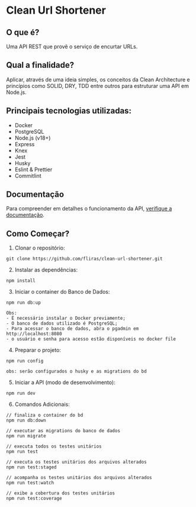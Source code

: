 # Clean Url Shortener

## O que é?

Uma API REST que provê o serviço de encurtar URLs.

## Qual a finalidade?

Aplicar, através de uma ideia simples, os conceitos da Clean Architecture e princípios como SOLID, DRY, TDD entre outros para estruturar uma API em Node.js.

## Principais tecnologias utilizadas:

- Docker
- PostgreSQL
- Node.js (v18+)
- Express
- Knex
- Jest
- Husky
- Eslint & Prettier
- Commitlint

## Documentação

Para compreender em detalhes o funcionamento da API, [verifique a documentação](./docs/index.md).

## Como Começar?

1. Clonar o repositório:

```text
git clone https://github.com/fliras/clean-url-shortener.git
```

2. Instalar as dependências:

```
npm install
```

3. Iniciar o container do Banco de Dados:

```
npm run db:up

Obs:
- É necessário instalar o Docker previamente;
- O banco de dados utilizado é PostgreSQL;
- Para acessar o banco de dados, abra o pgadmin em http://localhost:8080
- o usuário e senha para acesso estão disponíveis no docker file
```

4. Preparar o projeto:

```
npm run config

obs: serão configurados o husky e as migrations do bd
```

5. Iniciar a API (modo de desenvolvimento):

```
npm run dev
```

6. Comandos Adicionais:

```
// finaliza o container do bd
npm run db:down

// executar as migrations do banco de dados
npm run migrate

// executa todos os testes unitários
npm run test

// executa os testes unitários dos arquivos alterados
npm run test:staged

// acompanha os testes unitários dos arquivos alterados
npm run test:watch

// exibe a cobertura dos testes unitários
npm run test:coverage
```
